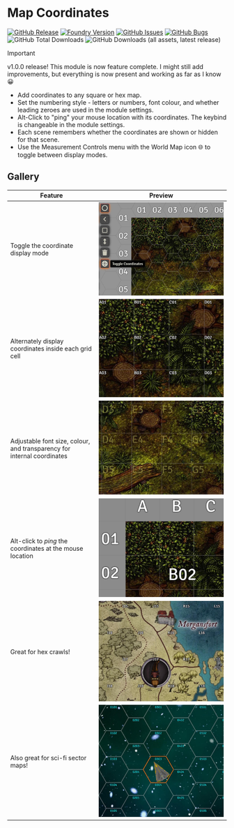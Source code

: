 # Map Coordinates

[![GitHub Release](https://img.shields.io/github/v/release/DC23/map-coords?label=Release&color=blue&logo=GitHub)](https://github.com/DC23/map-coords/releases/latest)
[![Foundry Version](https://img.shields.io/badge/Foundry%20Version-v12+-orange?logo=foundry-virtual-tabletop)](https://foundryvtt.com/)
[![GitHub Issues](https://img.shields.io/github/issues-raw/DC23/map-coords?label=Tasks&logo=GitHub)](https://github.com/DC23/map-coords/issues)
[![GitHub Bugs](https://img.shields.io/github/issues-raw/DC23/map-coords/bug?logo=GitHub&label=Bugs&color=red)](https://github.com/DC23/map-coords/issues?q=is%3Aopen+is%3Aissue+label%3Abug)
![GitHub Total Downloads](https://img.shields.io/github/downloads/DC23/map-coords/total?logo=GitHub&label=Downloads)
![GitHub Downloads (all assets, latest release)](https://img.shields.io/github/downloads/DC23/map-coords/latest/total?logo=GitHub&label=Downloads%3A%20Latest)

> [!IMPORTANT]
> v1.0.0 release! This module is now feature complete. I might still add improvements, but everything is now present and working as far as I know 😀

- Add coordinates to any square or hex map.
- Set the numbering style - letters or numbers, font colour, and whether leading zeroes are used in the module settings.
- Alt-Click to "ping" your mouse location with its coordinates. The keybind is changeable in the module settings.
- Each scene remembers whether the coordinates are shown or hidden for that scene.
- Use the Measurement Controls menu with the World Map icon 🌐 to toggle between display modes.

## Gallery

| Feature | Preview |
| ------- | ------- |
| Toggle the coordinate display mode | ![image showing the map display control](./media/toggle1.jpg) |
| Alternately display coordinates inside each grid cell | ![Coordinates displayed in each grid cell](./media/internal.jpg) |
| Adjustable font size, colour, and transparency for internal coordinates | ![Adjustable font size, colour, and transparency](./media/alpha.jpg) |
| Alt-click to *ping* the coordinates at the mouse location | ![Alt-click to ping mouse coordinates](./media/alt-click-to-ping-coordinates.jpg) |
| Great for hex crawls! | ![Great for hex crawls!](./media/hex-crawl.jpg) |
| Also great for sci-fi sector maps! | ![Also great for sci-fi sector maps! ](./media/space-sector-map.jpg) |
